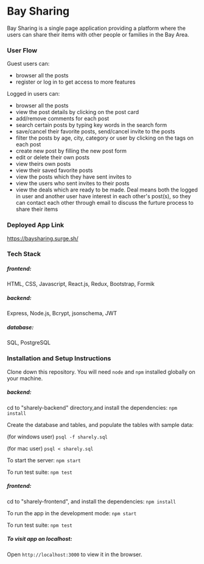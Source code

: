 # Bay Sharing
Bay Sharing is a single page application providing a platform where the users can share their items with other people or families in the Bay Area.

### User Flow
Guest users can:
- browser all the posts
- register or log in to get access to more features

Logged in users can: 
- browser all the posts
- view the post details by clicking on the post card
- add/remove comments for each post
- search certain posts by typing key words in the search form
- save/cancel their favorite posts, send/cancel invite to the posts
- filter the posts by age, city, category or user by clicking on the tags on each post
- create new post by filling the new post form
- edit or delete their own posts
- view theirs own posts
- view their saved favorite posts
- view the posts which they have sent invites to
- view the users who sent invites to their posts
- view the deals which are ready to be made. Deal means both the logged in user and another user have interest in each other's post(s), so they can contact each other through email to discuss the furture process to share their items

### Deployed App Link
https://baysharing.surge.sh/

### Tech Stack 

##### frontend: 
HTML, CSS, Javascript, React.js, Redux, Bootstrap, Formik

##### backend: 
Express, Node.js, Bcrypt, jsonschema, JWT

##### database: 
SQL, PostgreSQL

### Installation and Setup Instructions

Clone down this repository. You will need `node` and `npm` installed globally on your machine.

##### backend:
 cd to "sharely-backend" directory,and  install the dependencies:
  `npm install`

   Create the database and tables,  and populate the tables with sample data:
   
   (for windows user)
   `psql -f sharely.sql` 
    
   (for mac user)
   `psql < sharely.sql`

   To start the server:
   `npm start`

   To run test suite:
   `npm test`


##### frontend:
cd to "sharely-frontend", and install the dependencies:
   `npm install`

  To run the app in the development mode:
   `npm start`

   To run test suite:
   `npm test`
	
##### To visit app on localhost:  

Open `http://localhost:3000` to view it in the browser.